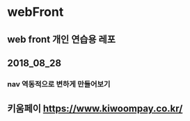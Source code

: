 # webFront
## web front 개인 연습용 레포

## 2018_08_28
### nav 역동적으로 변하게 만들어보기
## 키움페이 https://www.kiwoompay.co.kr/
